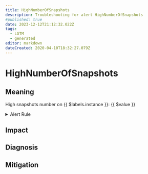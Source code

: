 ```yaml
---
title: HighNumberOfSnapshots
description: Troubleshooting for alert HighNumberOfSnapshots
#published: true
date: 2023-12-12T21:12:32.022Z
tags: 
  - LGTM
  - generated
editor: markdown
dateCreated: 2020-04-10T18:32:27.079Z
---
```


# HighNumberOfSnapshots

## Meaning
[//]: # "Short paragraph that explains what the alert means"
High snapshots number on {{ $labels.instance }}: {{ $value }}

<details>
  <summary>Alert Rule</summary>

{{% rule "vmware/pryorda-vmware-exporter.yml" "HighNumberOfSnapshots" %}}

<!-- Rule when generated

```yaml
alert: HighNumberOfSnapshots
expr: vmware_vm_snapshots > 3
for: 30m
labels:
    severity: warning
annotations:
    summary: High Number of Snapshots (instance {{ $labels.instance }})
    description: |-
        High snapshots number on {{ $labels.instance }}: {{ $value }}
          VALUE = {{ $value }}
          LABELS = {{ $labels }}
    runbook: https://github.com/srerun/prometheus-alerts/blob/main/content/runbooks/pryorda-vmware-exporter/HighNumberOfSnapshots.md

```

-->

</details>


## Impact
[//]: # "What could / will happen if the alert is not addressed"



## Diagnosis
[//]: # "Steps to take to identify the cause of the problem"



## Mitigation
[//]: # "The steps necessary to resolve the alert"
